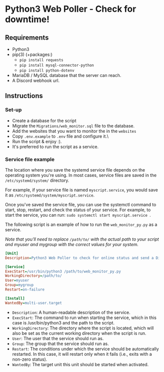 # Python3 Web Poller - Check for downtime!

## Requirements
- Python3
- pip(3) (+packages:)
    - `pip install requests`
    - `pip install mysql-connector-python`
    - `pip install python-dotenv`
- MariaDB / MySQL database that the server can reach.
- A Discord webhook url.

## Instructions

### Set-up

- Create a database for the script
- Migrate the `Migrations/web_monitor.sql` file to the database.
- Add the websites that you want to monitor the in the `websites`
- Copy `.env.example` to `.env` file and configure it.\
- Run the script & enjoy :).
- It's preferred to run the script as a service.

### Service file example

The location where you save the systemd service file depends on the operating system you're using. In most cases, service files are saved in the `/etc/systemd/system/` directory.

For example, if your service file is named `myscript.service`, you would save it as `/etc/systemd/system/myscript.service`.

Once you've saved the service file, you can use the systemctl command to start, stop, restart, and check the status of your service. For example, to start the service, you can run: `sudo systemctl start myscript.service
`.

The following script is an example of how to run the `web_monitor_py.py` as a service.

*Note that you'll need to replace `/path/to/` with the actual path to your script and myuser and mygroup with the correct values for your system.*

```ini
[Unit]
Description=Python3 Web Poller to check for online status and send a Discord notification on bad statuses.

[Service]
ExecStart=/usr/bin/python3 /path/to/web_monitor_py.py
WorkingDirectory=/path/to/
User=myuser
Group=mygroup
Restart=on-failure

[Install]
WantedBy=multi-user.target
```

- `Description`: A human-readable description of the service.
- `ExecStart`: The command to run when starting the service, which in this case is /usr/bin/python3 and the path to the script.
- `WorkingDirectory`: The directory where the script is located, which will also be set as the current working directory when the script is run.
- `User`: The user that the service should run as.
- `Group`: The group that the service should run as.
- `Restart`: The conditions under which the service should be automatically restarted. In this case, it will restart only when it fails (i.e., exits with a non-zero status).
- `WantedBy`: The target unit this unit should be started when activated.
